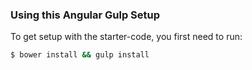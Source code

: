 ### Using this Angular Gulp Setup

To get setup with the starter-code, you first need to run:

```sh
$ bower install && gulp install
```
